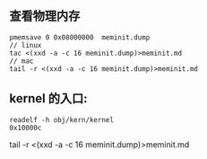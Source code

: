 ## 查看物理内存

```
pmemsave 0 0x08000000  meminit.dump
// linux
tac <(xxd -a -c 16 meminit.dump)>meminit.md
// mac
tail -r <(xxd -a -c 16 meminit.dump)>meminit.md
```

## kernel 的入口:

```
readelf -h obj/kern/kernel
0x10000c
```

tail -r <(xxd -a -c 16 meminit.dump)>meminit.md